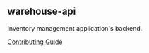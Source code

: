 ## warehouse-api

Inventory management application's backend.

[Contributing Guide](.github/CONTRIBUTING.md)
